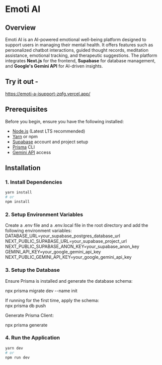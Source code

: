 # Emoti AI

## Overview
Emoti AI is an AI-powered emotional well-being platform designed to support users in managing their mental health. It offers features such as personalized chatbot interactions, guided thought records, meditation assistance, emotional tracking, and therapeutic suggestions. The platform integrates **Next.js** for the frontend, **Supabase** for database management, and **Google's Gemini API** for AI-driven insights.

## Try it out - 
https://emoti-a-isupport-zqfg.vercel.app/

## Prerequisites
Before you begin, ensure you have the following installed:
- [Node.js](https://nodejs.org/) (Latest LTS recommended)
- [Yarn](https://yarnpkg.com/) or npm
- [Supabase](https://supabase.com/) account and project setup
- [Prisma](https://www.prisma.io/) CLI
- [Gemini API](https://ai.google.dev/) access

## Installation

### 1. Install Dependencies
```sh
yarn install
# or
npm install
```

### 2. Setup Environment Variables
Create a .env file and a .env.local file in the root directory and add the following environment variables:<br/>
DATABASE_URL=your_supabase_postgres_database_url<br/>
NEXT_PUBLIC_SUPABASE_URL=your_supabase_project_url<br/>
NEXT_PUBLIC_SUPABASE_ANON_KEY=your_supabase_anon_key<br/>
GEMINI_API_KEY=your_google_gemini_api_key<br/>
NEXT_PUBLIC_GEMINI_API_KEY=your_google_gemini_api_key<br/>


### 3. Setup the Database
Ensure Prisma is installed and generate the database schema:<br/>

npx prisma migrate dev --name init<br/>

If running for the first time, apply the schema:<br/>
npx prisma db push<br/>

Generate Prisma Client:<br/>

npx prisma generate


### 4. Run the Application
```sh
yarn dev
# or
npm run dev